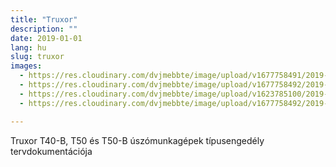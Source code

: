 ```yaml
---
title: "Truxor"
description: ""
date: 2019-01-01
lang: hu
slug: truxor
images:
  - https://res.cloudinary.com/dvjmebbte/image/upload/v1677758491/2019-2022%20Tuxor/_C_MLAP_unnamed_1_bv9wuz.png
  - https://res.cloudinary.com/dvjmebbte/image/upload/v1677758492/2019-2022%20Tuxor/unnamed_gkr5ng.png
  - https://res.cloudinary.com/dvjmebbte/image/upload/v1623785100/2019-2022%20Tuxor/Truxor_Weed_Cutter_Rake_151c4b084f.jpg
  - https://res.cloudinary.com/dvjmebbte/image/upload/v1677758492/2019-2022%20Tuxor/t40b_vwxoq3.png

---
```

Truxor T40-B, T50 és T50-B úszómunkagépek típusengedély tervdokumentációja
